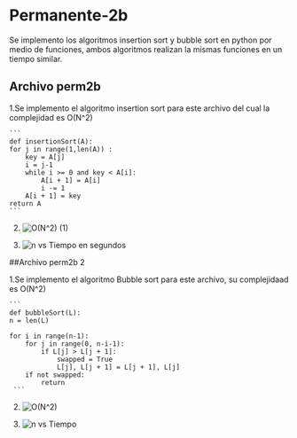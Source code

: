 # Permanente-2b
Se implemento los algoritmos insertion sort y bubble sort en python por medio de funciones, ambos algoritmos realizan la mismas funciones en un tiempo similar.

## Archivo perm2b

1.Se implemento el algoritmo insertion sort para este archivo del cual la complejidad es O(N^2)

    ```
    def insertionSort(A):
    for j in range(1,len(A)) :
        key = A[j]
        i = j-1
        while i >= 0 and key < A[i]:
            A[i + 1] = A[i]
            i -= 1
        A[i + 1] = key
    return A 
    ```
    
2. ![_O(N^2)_ (1)](https://user-images.githubusercontent.com/93954219/173974633-63b213d1-59d6-48b4-8680-2a9761103a56.png)

3. ![n vs  Tiempo en segundos](https://user-images.githubusercontent.com/93954219/173974347-56085545-682a-417b-842b-e11c035dc92e.png)

##Archivo perm2b 2

1.Se implemento el algoritmo Bubble sort para este archivo, su complejidaad es O(N^2)

    ```
    def bubbleSort(L):
    n = len(L)

    for i in range(n-1):      
        for j in range(0, n-i-1):           
            if L[j] > L[j + 1]:
                swapped = True
                L[j], L[j + 1] = L[j + 1], L[j]         
        if not swapped:
            return
     ```

2.  ![_O(N^2)_](https://user-images.githubusercontent.com/93954219/173974730-b8a05bb6-291a-4010-9ddf-0dd29f911d5f.png)

4.  ![n vs  Tiempo](https://user-images.githubusercontent.com/93954219/173974893-5dc0d92b-e2ec-4b61-bde7-b9eb0ceb4344.png)


